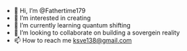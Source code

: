 - 👋 Hi, I’m @Fathertime179
- 👀 I’m interested in creating
- 🌱 I’m currently learning quantum shifting
- 💞️ I’m looking to collaborate on building a sovergein reality
- 📫 How to reach me ksve138@gmail.com

<!---
Fathertime179/Fathertime179 is a ✨ special ✨ repository because its `README.md` (this file) appears on your GitHub profile.
You can click the Preview link to take a look at your changes.
--->
